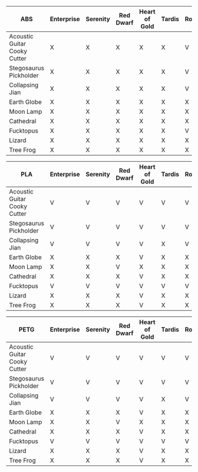 | ABS                          | Enterprise | Serenity | Red Dwarf | Heart of Gold | Tardis | Rocinante | Bebop |
|------------------------------|------------|----------|-----------|---------------|--------|-----------|-------|
| Acoustic Guitar Cooky Cutter | X          | X        | X         | X             | X      | V         | V     | 
| Stegosaurus Pickholder       | X          | X        | X         | X             | X      | V         | X     | 
| Collapsing Jian              | X          | X        | X         | X             | X      | V         | X     | 
| Earth Globe                  | X          | X        | X         | X             | X      | X         | X     | 
| Moon Lamp                    | X          | X        | X         | X             | X      | X         | X     | 
| Cathedral                    | X          | X        | X         | X             | X      | X         | X     | 
| Fucktopus                    | X          | X        | X         | X             | X      | V         | V     | 
| Lizard                       | X          | X        | X         | X             | X      | X         | X     | 
| Tree Frog                    | X          | X        | X         | X             | X      | X         | X     | 

| PLA                          | Enterprise | Serenity | Red Dwarf | Heart of Gold | Tardis | Rocinante | Bebop |
|------------------------------|------------|----------|-----------|---------------|--------|-----------|-------|
| Acoustic Guitar Cooky Cutter | V          | V        | V         | V             | V      | V         | V     | 
| Stegosaurus Pickholder       | V          | V        | V         | V             | V      | V         | X     | 
| Collapsing Jian              | V          | V        | V         | V             | X      | V         | X     | 
| Earth Globe                  | X          | X        | X         | V             | X      | X         | X     | 
| Moon Lamp                    | X          | X        | V         | X             | X      | X         | X     | 
| Cathedral                    | X          | X        | X         | V             | X      | X         | X     | 
| Fucktopus                    | V          | V        | V         | V             | V      | V         | V     | 
| Lizard                       | X          | X        | X         | V             | X      | X         | X     | 
| Tree Frog                    | X          | X        | X         | V             | X      | X         | X     | 

| PETG                         | Enterprise | Serenity | Red Dwarf | Heart of Gold | Tardis | Rocinante | Bebop |
|------------------------------|------------|----------|-----------|---------------|--------|-----------|-------|
| Acoustic Guitar Cooky Cutter | V          | V        | V         | V             | V      | V         | V     | 
| Stegosaurus Pickholder       | V          | V        | V         | V             | V      | V         | X     | 
| Collapsing Jian              | V          | V        | V         | V             | X      | V         | X     | 
| Earth Globe                  | X          | X        | X         | V             | X      | X         | X     | 
| Moon Lamp                    | X          | X        | V         | X             | X      | X         | X     | 
| Cathedral                    | X          | X        | X         | V             | X      | X         | X     | 
| Fucktopus                    | V          | V        | V         | V             | V      | V         | V     | 
| Lizard                       | X          | X        | X         | V             | X      | X         | X     | 
| Tree Frog                    | X          | X        | X         | V             | X      | X         | X     | 

